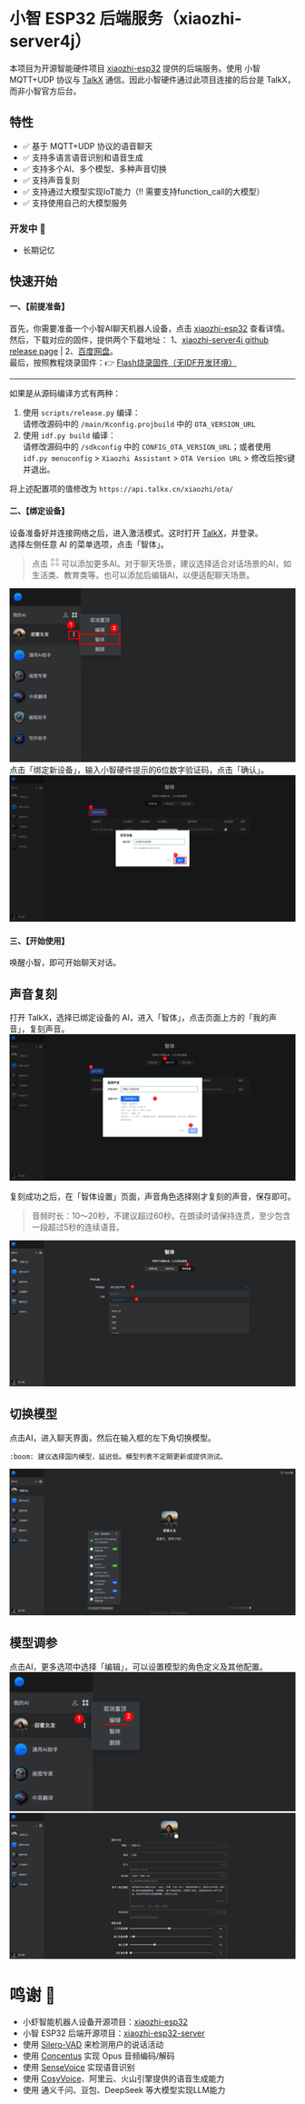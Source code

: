 # 小智 ESP32 后端服务（xiaozhi-server4j）

本项目为开源智能硬件项目 [xiaozhi-esp32](https://github.com/78/xiaozhi-esp32) 提供的后端服务。使用 小智MQTT+UDP 协议与 [TalkX](https://web.talkx.cn) 通信。因此小智硬件通过此项目连接的后台是 TalkX，而非小智官方后台。

## 特性
- :white_check_mark: 基于 MQTT+UDP 协议的语音聊天
- :white_check_mark: 支持多语言语音识别和语音生成
- :white_check_mark: 支持多个AI、多个模型、多种声音切换
- :white_check_mark: 支持声音复刻
- :white_check_mark: 支持通过大模型实现IoT能力（:bangbang: 需要支持function_call的大模型）
- :white_check_mark: 支持使用自己的大模型服务

### 开发中 :construction:
- 长期记忆

## 快速开始


#### 一、【前提准备】
首先，你需要准备一个小智AI聊天机器人设备，点击 [xiaozhi-esp32](https://github.com/78/xiaozhi-esp32) 查看详情。  
然后，下载对应的固件，提供两个下载地址： 1、[xiaozhi-server4j github release page](https://github.com/big-mouth-cn/xiaozhi-server4j/releases) | 2、[百度网盘](https://pan.baidu.com/s/1wX78aa3Q1bP90Rea5zxJsQ?pwd=taap)。  
最后，按照教程烧录固件：:point_right: [Flash烧录固件（无IDF开发环境）](https://ccnphfhqs21z.feishu.cn/wiki/Zpz4wXBtdimBrLk25WdcXzxcnNS)

---

如果是从源码编译方式有两种：  
1. 使用 `scripts/release.py` 编译：  
请修改源码中的 `/main/Kconfig.projbuild` 中的 `OTA_VERSION_URL`
2. 使用 `idf.py build` 编译：  
请修改源码中的 `/sdkconfig` 中的 `CONFIG_OTA_VERSION_URL`；或者使用 `idf.py menuconfig` > `Xiaozhi Assistant` > `OTA Version URL` > 修改后按`S`键并退出。

将上述配置项的值修改为 `https://api.talkx.cn/xiaozhi/ota/`

#### 二、【绑定设备】  
设备准备好并连接网络之后，进入激活模式。这时打开 [TalkX](https://web.talkx.cn)，并登录。  
选择左侧任意 AI 的菜单选项，点击「智体」。
> 点击 ![fenleiorguangchangorqitatianchong.png](docs%2Ffenleiorguangchangorqitatianchong.png) 可以添加更多AI。对于聊天场景，建议选择适合对话场景的AI，如生活类、教育类等。也可以添加后编辑AI，以便适配聊天场景。  

![iShot_2025-03-03_20.35.29.png](docs%2FiShot_2025-03-03_20.35.29.png)
点击「绑定新设备」，输入小智硬件提示的6位数字验证码，点击「确认」。
![iShot_2025-03-03_20.36.26.png](docs%2FiShot_2025-03-03_20.36.26.png)
#### 三、【开始使用】  
唤醒小智，即可开始聊天对话。

## 声音复刻
打开 TalkX，选择已绑定设备的 AI，进入「智体」，点击页面上方的「我的声音」，复刻声音。  
![iShot_2025-03-03_20.43.02.png](docs%2FiShot_2025-03-03_20.43.02.png)

复刻成功之后，在「智体设置」页面，声音角色选择刚才复刻的声音，保存即可。
> 音频时长：10～20秒，不建议超过60秒。在朗读时请保持连贯，至少包含一段超过5秒的连续语音。  

![iShot_2025-03-03_20.43.46.png](docs%2FiShot_2025-03-03_20.43.46.png)

## 切换模型
点击AI，进入聊天界面，然后在输入框的左下角切换模型。
```
:boom: 建议选择国内模型，延迟低。模型列表不定期更新或提供测试。
```
![iShot_2025-03-03_20.45.16.png](docs%2FiShot_2025-03-03_20.45.16.png)

## 模型调参
点击AI，更多选项中选择「编辑」，可以设置模型的角色定义及其他配置。
![iShot_2025-03-03_20.49.59.png](docs%2FiShot_2025-03-03_20.49.59.png)
![iShot_2025-03-03_20.50.11.png](docs%2FiShot_2025-03-03_20.50.11.png)

# 鸣谢 :love_you_gesture:
- 小虾智能机器人设备开源项目：[xiaozhi-esp32](https://github.com/78/xiaozhi-esp32)
- 小智 ESP32 后端开源项目：[xiaozhi-esp32-server](https://github.com/xinnan-tech/xiaozhi-esp32-server)
- 使用 [Silero-VAD](https://github.com/snakers4/silero-vad) 来检测用户的说话活动
- 使用 [Concentus](https://github.com/lostromb/concentus) 实现 Opus 音频编码/解码
- 使用 [SenseVoice](https://github.com/FunAudioLLM/SenseVoice) 实现语音识别
- 使用 [CosyVoice](https://github.com/FunAudioLLM/CosyVoice)、阿里云、火山引擎提供的语音生成能力
- 使用 通义千问、豆包、DeepSeek 等大模型实现LLM能力